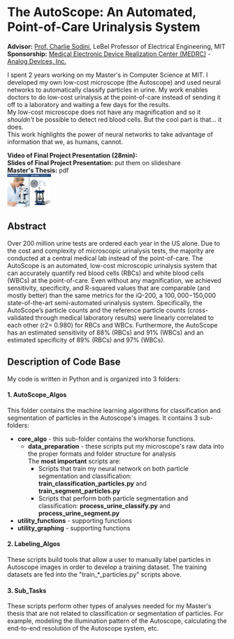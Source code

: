 # The AutoScope: An Automated, Point-of-Care Urinalysis System 
**Advisor:** [Prof. Charlie Sodini](http://imes.mit.edu/people/faculty/sodini-charles/), LeBel Professor of Electrical Engineering, MIT  
**Sponsorship:** [Medical Electronic Device Realization Center (MEDRC)](http://medrc.mit.edu/) - [Analog Devices, Inc.](https://en.wikipedia.org/wiki/Analog_Devices) 

I spent 2 years working on my Master's in Computer Science at MIT. I developed my own low-cost microscope (the Autoscope) and used neural networks to automatically classify particles in urine. My work enables doctors to do low-cost urinalysis at the point-of-care instead of sending it off to a laboratory and waiting a few days for the results.   
My low-cost microscope does not have any magnification and so it *shouldn't* be possible to detect red blood cells. But the cool part is that... it does.   
This work highlights the power of neural networks to take advantage of information that we, as humans, cannot.   


**Video of Final Project Presentation (28min):**   
**Slides of Final Project Presentation:** put them on slideshare  
**Master's Thesis:** pdf  
<img src="https://github.com/SidneyPrimas/AutoScope/blob/master/AutoScope_cover_image.jpeg" alt="Cover Image" style="width: 100px;"/>


## Abstract  
Over 200 million urine tests are ordered each year in the US alone. Due to the cost and complexity of microscopic urinalysis tests, the majority are conducted at a central medical lab instead of the point-of-care. The AutoScope is an automated, low-cost microscopic urinalysis system that can accurately quantify red blood cells (RBCs) and white blood cells (WBCs) at the point-of-care. Even without any magnification, we achieved sensitivity, specificity, and R-squared values that are comparable (and mostly better) than the same metrics for the iQ-200, a $100,000-$150,000 state-of-the-art semi-automated urinalysis system. Specifically, the AutoScope’s particle counts and the reference particle counts (cross-validated through medical laboratory results) were linearly correlated to each other (r2= 0.980) for RBCs and WBCs. Furthermore, the AutoScope has an estimated sensitivity of 88% (RBCs) and 91% (WBCs) and an estimated specificity of 89% (RBCs) and 97% (WBCs). 

  
## Description of Code Base
My code is written in Python and is organized into 3 folders: 

#### 1. AutoScope_Algos
This folder contains the machine learning algorithms for classification and segmentation of particles in the Autoscope's images. It contains 3 sub-folders:
* **core_algo** - this sub-folder contains the workhorse functions. 
  * **data_preparation** - these scripts put my microscope's raw data into the proper formats and folder structure for analysis   
  The **most important** scripts are: 
    * Scripts that train my neural network on both particle segmentation and classification: **train_classification_particles.py** and  **train_segment_particles.py**   
    * Scripts that perform both particle segmentation and classification: **process_urine_classify.py**	and **process_urine_segment.py** 
* **utility_functions** - supporting functions
* **utility_graphing** - supporting functions
  
#### 2. Labeling_Algos
These scripts build tools that allow a user to manually label particles in Autoscope images in order to develop a training dataset. The training datasets are fed into the "train_*_particles.py" scripts above. 

#### 3. Sub_Tasks
These scripts perform other types of analyses needed for my Master's thesis that are not related to classification or segmentation of particles. For example, modeling the illumination pattern of the Autoscope, calculating the end-to-end resolution of the Autoscope system, etc.

